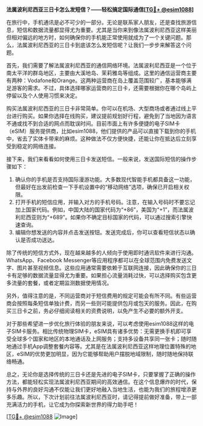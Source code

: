 **法属波利尼西亚三日卡怎么发短信？——轻松搞定国际通信[[TG💪+ @esim1088](https://t.me/s/esim1088)]**

在旅行中，手机通讯是必不可少的一部分。无论是联系家人朋友，还是查找旅游信息，短信和数据流量都显得尤为重要。尤其是当你来到像法属波利尼西亚这样美丽但相对偏远的地方时，如何确保你的手机能正常使用就成为了一个关键问题。那么，法属波利尼西亚的三日卡到底该怎么发短信呢？让我们一步步来解答这个问题。

首先，我们需要了解法属波利尼西亚的通信网络环境。法属波利尼西亚是一个位于南太平洋的群岛地区，主要由大溪地岛、茉莉雅岛等组成。这里的通信运营商主要有两种：Vodafone和Orange。这两种运营商在岛上覆盖范围较广，基本能够满足游客的需求。不过，具体选择哪家运营商的三日卡，还需要根据你在哪个岛屿上停留以及个人使用习惯来决定。

购买法属波利尼西亚的三日卡非常简单。你可以在机场、大型商场或者通过线上平台进行购买。如果你选择在线购买，建议提前规划好行程，避免到了当地因为语言不通或找不到合适的网点而耽误时间。目前市面上有许多便捷的电子SIM卡（eSIM）服务提供商，比如esim1088，他们提供的产品可以直接下载到你的手机中，省去了实体卡带来的麻烦。这种做法不仅方便快捷，还能让你在抵达后立刻享受到稳定的网络连接。

接下来，我们来看看如何使用三日卡发送短信。一般来说，发送国际短信的操作步骤如下：

1. 确认你的手机是否支持国际漫游功能。大多数现代智能手机都具备这一功能，但最好在出发前检查一下手机设置中的“移动网络”选项，确保已开启相关权限。
2. 打开手机的短信应用，并输入对方的手机号码。注意，在输入号码时不要忘记加上国家代码。例如，中国大陆的国家代码为“+86”，美国为“+1”，而法属波利尼西亚则为“+689”。如果你不确定目标国家的代码，可以通过搜索引擎快速查询。
3. 编辑你想发送的内容并点击发送按钮。发送完成后，你可以查看短信状态以确认是否成功送达。

除了传统的短信方式外，现在越来越多的人倾向于使用即时通讯软件来进行沟通。WhatsApp、Facebook Messenger等应用程序都可以在全球范围内免费发送文字、图片甚至视频信息。这些应用通常需要依赖于互联网连接，因此确保你的三日卡有足够的数据流量显得尤为重要。如果担心流量消耗过快，可以选择购买包含更多流量的套餐，或者定期监测数据使用情况。

另外，值得注意的是，不同运营商对于短信费用的规定可能会有所不同。有些运营商会按照每条短信单独计费，而另一些则可能提供包月或包天的服务。因此，在购买三日卡之前，务必仔细阅读相关的资费说明，以免产生不必要的额外开支。

对于那些希望进一步优化旅行体验的朋友来说，可以考虑使用esim1088这样的电子SIM卡服务。相比传统物理SIM卡，eSIM具有诸多优势：无需更换手机即可享受全球多个国家和地区的本地通话及上网服务；支持多设备共享同一张卡；随时随地通过手机App调整套餐内容等。尤其是在法属波利尼西亚这样地理位置特殊的地区，eSIM的优势更加明显，因为它能够帮助用户摆脱地域限制，随时随地保持联络畅通。

总之，无论你是选择传统的三日卡还是先进的电子SIM卡，只要掌握了正确的操作方法，都能轻松实现法属波利尼西亚期间的高效通信。在这个信息爆炸的时代，保持与外界的良好沟通不仅能让我们更好地融入当地生活，也能为我们的旅程增添更多乐趣。所以，下次计划前往法属波利尼西亚时，请记得提前做好准备，带上一部充满活力的手机，让它成为你探索新世界的得力助手吧！

[[TG💪+ @esim1088](https://t.me/s/esim1088) ![Image](https://i.postimg.cc/4NQfJmqS/Snipaste-2025-05-13-00-14-12.png)]